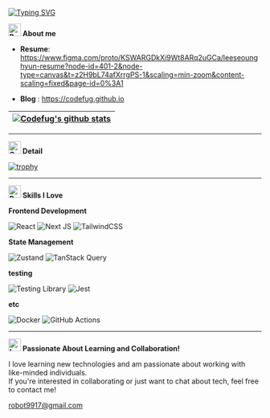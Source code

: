 [![Typing SVG](https://readme-typing-svg.demolab.com?font=Roboto&weight=900&size=24&letterSpacing=extra-bold&duration=2000&pause=1000&color=A10000&vCenter=true&width=500&height=60&lines=Codefug)](https://git.io/typing-svg)

**<img src="https://raw.githubusercontent.com/Tarikul-Islam-Anik/Animated-Fluent-Emojis/master/Emojis/Smilies/Beaming%20Face%20with%20Smiling%20Eyes.png" alt="Beaming Face with Smiling Eyes" width="25" height="25" /> About me**

- **Resume**: https://www.figma.com/proto/KSWARGDkXi9Wt8ARq2uGCa/leeseounghyun-resume?node-id=401-2&node-type=canvas&t=z2H9bL74afXrrgPS-1&scaling=min-zoom&content-scaling=fixed&page-id=0%3A1

- **Blog** </a> : https://codefug.github.io

| <a href="https://github.com/codefug/github-readme-stats"><img align="center" src="https://github-readme-stats.vercel.app/api?username=codefug&show_icons=true&title_color=0047A0&text_color=000000&icon_color=CC303B&bg_color=FFFFFF&" alt="Codefug's github stats" /></a> |
| ------------- |

<hr/>

**<img src="https://raw.githubusercontent.com/Tarikul-Islam-Anik/Animated-Fluent-Emojis/master/Emojis/Smilies/Cowboy%20Hat%20Face.png" alt="Cowboy Hat Face" width="25" height="25" /> Detail**

[![trophy](https://github-profile-trophy-ou5r1wvbk-ryo-ma-s-team.vercel.app/?username=codefug&theme=flat)](https://github.com/ryo-ma/github-profile-trophy)

<hr/>

**<img src="https://raw.githubusercontent.com/Tarikul-Islam-Anik/Animated-Fluent-Emojis/master/Emojis/Smilies/Robot.png" alt="Robot" width="25" height="25" /> Skills I Love**

**Frontend Development**

![React](https://img.shields.io/badge/react-%2320232a.svg?style=for-the-badge&logo=react&logoColor=%2361DAFB) ![Next JS](https://img.shields.io/badge/next.js-%23000000.svg?style=for-the-badge&logo=nextdotjs&logoColor=white) ![TailwindCSS](https://img.shields.io/badge/tailwindcss-%2338B2AC.svg?style=for-the-badge&logo=tailwind-css&logoColor=white)

**State Management** 

![Zustand](https://img.shields.io/badge/zustand-%23000000.svg?style=for-the-badge&logo=react&logoColor=white) ![TanStack Query](https://img.shields.io/badge/-TanStack%20Query-%23FF4154?style=for-the-badge&logo=react-query&logoColor=white)

**testing**

![Testing Library](https://img.shields.io/badge/-Testing%20Library-%23E33332?style=for-the-badge&logo=testing-library&logoColor=white) ![Jest](https://img.shields.io/badge/jest-%23C21325.svg?style=for-the-badge&logo=jest&logoColor=white)
 
 **etc** 
 
 ![Docker](https://img.shields.io/badge/docker-%230db7ed.svg?style=for-the-badge&logo=docker&logoColor=white) ![GitHub Actions](https://img.shields.io/badge/githubactions-%232671E5.svg?style=for-the-badge&logo=githubactions&logoColor=white)
 
<hr/>

**<img src="https://raw.githubusercontent.com/Tarikul-Islam-Anik/Animated-Fluent-Emojis/master/Emojis/Smilies/Love%20Letter.png" alt="Love Letter" width="25" height="25" /> Passionate About Learning and Collaboration!**

I love learning new technologies and am passionate about working with like-minded individuals.
<br/>
If you're interested in collaborating or just want to chat about tech, feel free to contact me!  

<a href="mailto:robot9917@gmail.com">robot9917@gmail.com</a>
